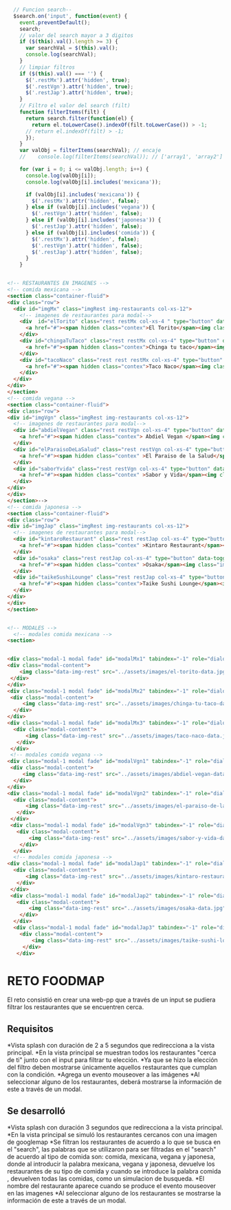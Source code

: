 ````js

  // Funcion search--
  $search.on('input', function(event) {
    event.preventDefault();
    search;
    // valor del search mayor a 3 digitos
    if ($(this).val().length >= 3) {
      var searchVal = $(this).val();
      console.log(searchVal);
    }
    // limpiar filtros
    if ($(this).val() === '') {
      $('.restMx').attr('hidden', true);
      $('.restVgn').attr('hidden', true);
      $('.restJap').attr('hidden', true);
    }
    // Filtro el valor del search (filt)
    function filterItems(filt) {
      return search.filter(function(el) {
        return el.toLowerCase().indexOf(filt.toLowerCase()) > -1;
      // return el.indexOf(filt) > -1;
      });
    }
    var valObj = filterItems(searchVal); // encaje
    //    console.log(filterItems(searchVal)); // ['array1', 'array2']

    for (var i = 0; i <= valObj.length; i++) {
      console.log(valObj[i]);
      console.log(valObj[i].includes('mexicana'));

      if (valObj[i].includes('mexicana')) {
        $('.restMx').attr('hidden', false);
      } else if (valObj[i].includes('vegana')) {
        $('.restVgn').attr('hidden', false);
      } else if (valObj[i].includes('japonesa')) {
        $('.restJap').attr('hidden', false);
      } else if (valObj[i].includes('comida')) {
        $('.restMx').attr('hidden', false);
        $('.restVgn').attr('hidden', false);
        $('.restJap').attr('hidden', false);
      }
    }
````
```html

<!-- RESTAURANTES EN IMAGENES -->
<!-- comida mexicana -->
<section class="container-fluid">
<div class="row">
  <div id="imgMx" class="imgRest img-restaurants col-xs-12">
    <!-- imagenes de restaurantes para modal-->
    <div  id="elTorito" class="rest restMx col-xs-4 " type="button" data-toggle="modal" data-target="#modalMx1" hidden>
      <a href="#"><span hidden class="contex">El Torito</span><img class="img-into" src="../assets/images/el-torito-img.jpg" alt=""></a>
    </div>
    <div id="chingaTuTaco" class="rest restMx col-xs-4" type="button" data-toggle="modal" data-target="#modalMx2" hidden>
      <a href="#"><span hidden class="contex">Chinga tu taco</span><img class="img-into" src="../assets/images/chinga-tu-taco-img.jpg" alt=""></a>
    </div>
    <div id="tacoNaco" class="rest rest restMx col-xs-4" type="button" data-toggle="modal" data-target="#modalMx3" hidden>
      <a href="#"><span hidden class="contex">Taco Naco</span><img class="img-into" src="../assets/images/taco-naco-img.jpg" alt=""></a>
    </div>
  </div>
</div>
</section>
<!-- comida vegana -->
<section class="container-fluid">
<div class="row">
<div id="imgVgn" class="imgRest img-restaurants col-xs-12">
  <!-- imagenes de restaurantes para modal-->
  <div id="abdielVegan" class="rest restVgn col-xs-4" type="button" data-toggle="modal" data-target="#modalVgn1" hidden>
    <a href="#"><span hidden class="contex"> Abdiel Vegan </span><img class="img-into" src="../assets/images/abdiel-vegan-img.jpg" alt=""></a>
  </div>
  <div id="elParaisoDeLaSalud" class="rest restVgn col-xs-4" type="button" data-toggle="modal" data-target="#modalVgn2" hidden>
    <a href="#"><span hidden class="contex" >El Paraiso de la Salud</span><img class="img-into" src="../assets/images/el-paraiso-de-la-salud-img.jpg" alt=""></a>
  </div>
  <div id="saborYvida" class="rest restVgn col-xs-4" type="button" data-toggle="modal" data-target="#modalVgn3" hidden>
    <a href="#"><span hidden class="contex" >Sabor y Vida</span><img class="img-into" src="../assets/images/sabor-y-vida-img.jpg" alt=""></a>
  </div>
</div>
</div>
</section>-->
<!-- comida japonesa -->
<section class="container-fluid">
<div class="row">
<div id="imgJap" class="imgRest img-restaurants col-xs-12">
  <!-- imagenes de restaurantes para modal-->
  <div id="kintaroRestaurant" class="rest restJap col-xs-4" type="button" data-toggle="modal" data-target="#modalJap1" hidden>
    <a href="#"><span hidden class="contex" >Kintaro Restaurant</span><img class="img-into" src="../assets/images/kintaro-restaurant-img.jpg" alt=""></a>
  </div>
  <div id="osaka" class="rest restJap col-xs-4" type="button" data-toggle="modal" data-target="#modalJap2" hidden>
    <a href="#"><span hidden class="contex" >Osaka</span><img class="img-into" src="../assets/images/osaka-img.jpg" alt=""></a>
  </div>
  <div id="taikeSushiLounge" class="rest restJap col-xs-4" type="button" data-toggle="modal" data-target="#modalJap3" hidden>
    <a href="#"><span hidden class="contex">Taike Sushi Lounge</span><img class="img-into" src="../assets/images/taike-sushi-lounge-img.jpg" alt=""></a>
  </div>
</div>
</div>
</section>


<!-- MODALES -->
  <!-- modales comida mexicana -->
<section>


<div class="modal-1 modal fade" id="modalMx1" tabindex="-1" role="dialog" aria-labelledby="myModalLabel">
<div class="modal-content">
    <img class="data-img-rest" src="../assets/images/el-torito-data.jpg" alt="">
 </div>
</div>
<div class="modal-1 modal fade" id="modalMx2" tabindex="-1" role="dialog" aria-labelledby="myModalLabel">
 <div class="modal-content">
     <img class="data-img-rest" src="../assets/images/chinga-tu-taco-data.jpg" alt="">
  </div>
</div>
<div class="modal-1 modal fade" id="modalMx3" tabindex="-1" role="dialog" aria-labelledby="myModalLabel">
  <div class="modal-content">
      <img class="data-img-rest" src="../assets/images/taco-naco-data.jpg" alt="">
   </div>
 </div>
 <!-- modales comida vegana -->
<div class="modal-1 modal fade" id="modalVgn1" tabindex="-1" role="dialog" aria-labelledby="myModalLabel">
 <div class="modal-content">
     <img class="data-img-rest" src="../assets/images/abdiel-vegan-data.jpg" alt="">
  </div>
</div>
<div class="modal-1 modal fade" id="modalVgn2" tabindex="-1" role="dialog" aria-labelledby="myModalLabel">
  <div class="modal-content">
      <img class="data-img-rest" src="../assets/images/el-paraiso-de-la-salud-data.jpg" alt="">
   </div>
 </div>
 <div class="modal-1 modal fade" id="modalVgn3" tabindex="-1" role="dialog" aria-labelledby="myModalLabel">
   <div class="modal-content">
       <img class="data-img-rest" src="../assets/images/sabor-y-vida-data.jpg" alt="">
    </div>
  </div>
  <!-- modales comida japonesa -->
<div class="modal-1 modal fade" id="modalJap1" tabindex="-1" role="dialog" aria-labelledby="myModalLabel">
  <div class="modal-content">
      <img class="data-img-rest" src="../assets/images/kintaro-restaurant-data.jpg" alt="">
   </div>
 </div>
 <div class="modal-1 modal fade" id="modalJap2" tabindex="-1" role="dialog" aria-labelledby="myModalLabel">
   <div class="modal-content">
       <img class="data-img-rest" src="../assets/images/osaka-data.jpg" alt="">
    </div>
  </div>
  <div class="modal-1 modal fade" id="modalJap3" tabindex="-1" role="dialog" aria-labelledby="myModalLabel">
    <div class="modal-content">
        <img class="data-img-rest" src="../assets/images/taike-sushi-lounge-data.jpg" alt="">
     </div>
   </div>
```

# RETO FOODMAP
El reto consistió en crear una web-pp que a través de un input se pudiera filtrar los restaurantes que se encuentren cerca.
## Requisitos
*Vista splash con duración de 2 a 5 segundos que redirecciona a la vista principal.
*En la vista principal se muestran todos los restaurantes "cerca de ti" junto con el input para filtrar tu elección.
*Ya que se hizo la elección del filtro deben mostrarse únicamente aquellos restaurantes que cumplan con la condición.
*Agrega un evento mouseover a las imágenes
*Al seleccionar alguno de los restaurantes, deberá mostrarse la información de este a través de un modal.

## Se desarrolló
*Vista splash con duración 3 segundos que redirecciona a la vista principal.
*En la vista principal se simuló los restaurantes cercanos con una imagen de googlemap
*Se filtran los restaurantes de acuerdo a lo que se busca en el "search",
las palabras que se utilizaron para ser filtradas en el "search" de acuerdo al tipo de comida son: comida, mexicana, vegana y japonesa,
donde al introducir la palabra mexicana, vegana y japonesa, devuelve los restaurantes de su tipo de comida y cuando se introduce la palabra comida , devuelven todas las comidas,
como un simulacion de busqueda.
*El nombre del restaurante aparece cuando se produce el evento mouseover en las imagenes
*Al seleccionar alguno de los restaurantes se mostrarse la información de este a través de un modal.
